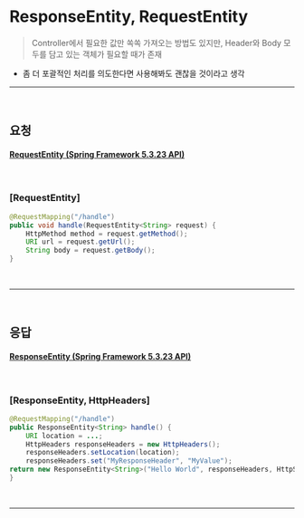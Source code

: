# ResponseEntity, RequestEntity
> Controller에서 필요한 값만 쏙쏙 가져오는 방법도 있지만, Header와 Body 모두를 담고 있는 객체가 필요할 때가 존재
* 좀 더 포괄적인 처리를 의도한다면 사용해봐도 괜찮을 것이라고 생각

<hr>
<br>

## 요청
#### [RequestEntity (Spring Framework 5.3.23 API)](https://docs.spring.io/spring-framework/docs/current/javadoc-api/org/springframework/http/RequestEntity.html)

<br>

### [RequestEntity]
```java
@RequestMapping("/handle")
public void handle(RequestEntity<String> request) {
    HttpMethod method = request.getMethod();
    URI url = request.getUrl();
    String body = request.getBody();
}
```

<br>
<hr>
<br>

## 응답
#### [ResponseEntity (Spring Framework 5.3.23 API)](https://docs.spring.io/spring-framework/docs/current/javadoc-api/org/springframework/http/ResponseEntity.html)

<br>

### [ResponseEntity, HttpHeaders]
```java
@RequestMapping("/handle")
public ResponseEntity<String> handle() {
    URI location = ...;
    HttpHeaders responseHeaders = new HttpHeaders();
    responseHeaders.setLocation(location);
    responseHeaders.set("MyResponseHeader", "MyValue");
return new ResponseEntity<String>("Hello World", responseHeaders, HttpStatus.CREATED);
}   
```

<br>
<hr>
<br>
